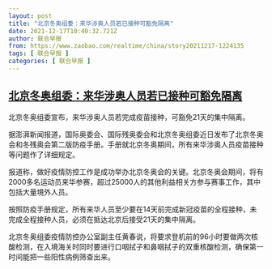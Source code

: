 ```yaml
---
layout: post
title: "北京冬奥组委：来华涉奥人员若已接种可豁免隔离"
date: 2021-12-17T10:40:32.721Z
author: 联合早报
from: https://www.zaobao.com/realtime/china/story20211217-1224135
tags: [ 联合早报 ]
categories: [ 联合早报 ]
---
```

<!--1639755720000-->
[北京冬奥组委：来华涉奥人员若已接种可豁免隔离](https://www.zaobao.com/realtime/china/story20211217-1224135)
------

<div>
<p>北京冬奥组委宣布，来华涉奥人员若完成疫苗接种，可豁免21天的集中隔离。</p><p>据澎湃新闻报道，国际奥委会、国际残奥委会和北京冬奥组委近日发布了北京冬奥会和冬残奥会第二版防疫手册。手册就北京冬奥期间，所有来华涉奥人员疫苗接种等问题作了详细规定。</p><p>报道称，做好疫情防控工作是成功举办北京冬奥会的关键。北京冬奥会期间，将有2000多名运动员来华参赛，超过25000人的其他利益相关方参与赛事工作，其中包括大量境外人员。</p><section id="imu"><div id="dfp-ad-imu1">        </div></section><p>按照防疫手册规定，所有来华人员至少要在14天前完成新冠疫苗的全程接种，未完成全程接种人员，必须在抵达北京后接受21天的集中隔离。</p><p>北京冬奥组委疫情防控办公室副主任黄春说，将要求登机前的96小时要做两次核酸检测，在入境海关时同时要进行口咽拭子和鼻咽拭子的双重核酸检测，确保第一时间能把一些阳性病例筛查出来。</p>      <div class="cx_paywall_placeholder" id="sph_cdp_40"></div>
</div>

